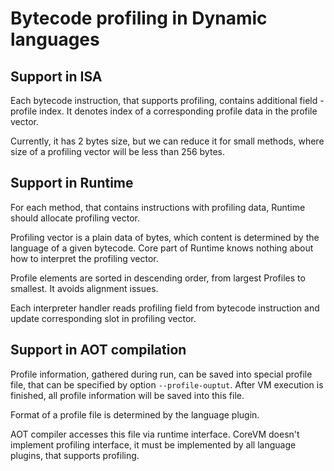 # Bytecode profiling in Dynamic languages

## Support in ISA

Each bytecode instruction, that supports profiling, contains additional field - profile index. It denotes index of
a corresponding profile data in the profile vector.

Currently, it has 2 bytes size, but we can reduce it for small methods, where size of a profiling vector will be less
than 256 bytes.

## Support in Runtime

For each method, that contains instructions with profiling data, Runtime should allocate profiling vector.

Profiling vector is a plain data of bytes, which content is determined by the language of a given bytecode. Core part
of Runtime knows nothing about how to interpret the profiling vector.

Profile elements are sorted in descending order, from largest Profiles to smallest. It avoids alignment issues.

Each interpreter handler reads profiling field from bytecode instruction and update corresponding slot in profiling
vector.

## Support in AOT compilation

Profile information, gathered during run, can be saved into special profile file, that can be specified by option
`--profile-ouptut`. After VM execution is finished, all profile information will be saved into this file.

Format of a profile file is determined by the language plugin.

AOT compiler accesses this file via runtime interface. CoreVM doesn't implement profiling interface, it must be
implemented by all language plugins, that supports profiling.
